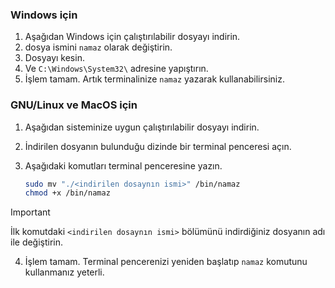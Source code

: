 ### Windows için

1) Aşağıdan Windows için çalıştırılabilir dosyayı indirin.
2) dosya ismini `namaz` olarak değiştirin.
3) Dosyayı kesin.
4) Ve `C:\Windows\System32\` adresine yapıştırın.
5) İşlem tamam. Artık terminalinize `namaz` yazarak kullanabilirsiniz.

### GNU/Linux ve MacOS için

1) Aşağıdan sisteminize uygun çalıştırılabilir dosyayı indirin.
2) İndirilen dosyanın bulunduğu dizinde bir terminal penceresi açın.
3) Aşağıdaki komutları terminal penceresine yazın.
    
    ```bash
    sudo mv "./<indirilen dosaynın ismi>" /bin/namaz
    chmod +x /bin/namaz
    ```

> [!IMPORTANT]
> İlk komutdaki `<indirilen dosaynın ismi>` bölümünü indirdiğiniz dosyanın adı ile değiştirin.

4) İşlem tamam. Terminal pencerenizi yeniden başlatıp `namaz` komutunu kullanmanız yeterli.